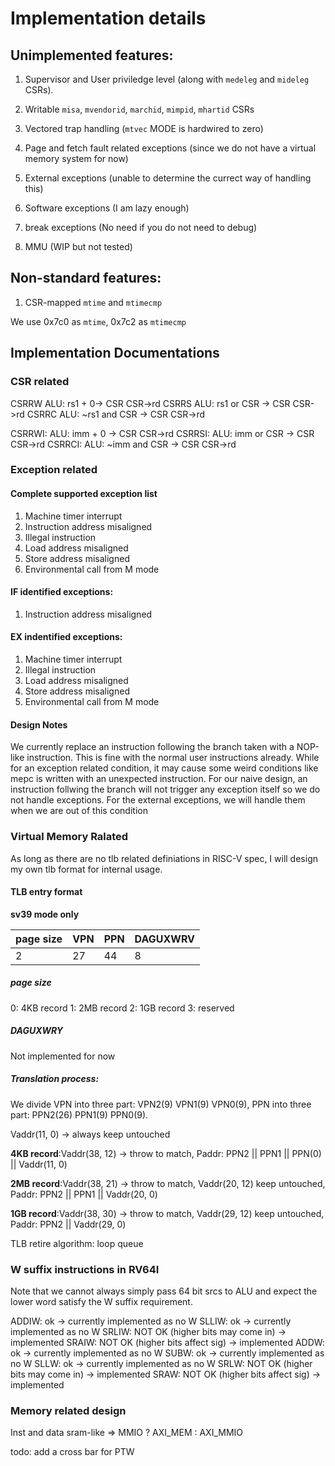 # Implementation details

## Unimplemented features:

1. Supervisor and User priviledge level (along with `medeleg` and `mideleg` CSRs).

2. Writable `misa`, `mvendorid`, `marchid`, `mimpid`, `mhartid` CSRs

3. Vectored trap handling (`mtvec` MODE is hardwired to zero)

4. Page and fetch fault related exceptions (since we do not have a virtual memory system for now)

5. External exceptions (unable to determine the currect way of handling this)

6. Software exceptions (I am lazy enough)

7. break exceptions (No need if you do not need to debug)

8. MMU (WIP but not tested)

## Non-standard features:

1. CSR-mapped `mtime` and `mtimecmp`

We use 0x7c0 as `mtime`, 0x7c2 as `mtimecmp`


## Implementation Documentations

### CSR related

CSRRW ALU: rs1 + 0-> CSR CSR->rd
CSRRS ALU: rs1 or CSR -> CSR CSR->rd
CSRRC ALU: ~rs1 and CSR -> CSR CSR->rd

CSRRWI: ALU: imm + 0 -> CSR CSR->rd
CSRRSI: ALU: imm or CSR -> CSR CSR->rd
CSRRCI: ALU: ~imm and CSR -> CSR CSR->rd

### Exception related

#### Complete supported exception list

1. Machine timer interrupt
2. Instruction address misaligned
3. Illegal instruction
4. Load address misaligned
5. Store address misaligned
6. Environmental call from M mode

#### IF identified exceptions:

1. Instruction address misaligned

#### EX indentified exceptions:

1. Machine timer interrupt
2. Illegal instruction
3. Load address misaligned
4. Store address misaligned
5. Environmental call from M mode

#### Design Notes

We currently replace an instruction following the branch taken with a NOP-like instruction.
This is fine with the normal user instructions already. While for an exception related condition, it may cause some
weird conditions like mepc is written with an unexpected instruction.
For our naive design, an instruction follwing the branch will not trigger any exception itself 
so we do not handle exceptions. For the external exceptions, we will handle them when we are out of this condition

### Virtual Memory Ralated

As long as there are no tlb related definiations in RISC-V spec, I will design my own tlb format for internal usage.

#### TLB entry format

**sv39 mode only**

| page size |  VPN |  PPN   | DAGUXWRV |
| --------- | ---- | ------ | -------- |
|    2      | 27   | 44     |    8     |

##### page size

0: 4KB record
1: 2MB record
2: 1GB record
3: reserved

##### DAGUXWRY

Not implemented for now

##### Translation process:
We divide VPN into three part: VPN2(9) VPN1(9) VPN0(9), PPN into three part: PPN2(26) PPN1(9) PPN0(9).

Vaddr(11, 0) -> always keep untouched

**4KB record**:Vaddr(38, 12) -> throw to match, Paddr: PPN2 || PPN1 || PPN(0) || Vaddr(11, 0)

**2MB record**:Vaddr(38, 21) -> throw to match, Vaddr(20, 12) keep untouched, Paddr: PPN2 || PPN1 || Vaddr(20, 0)

**1GB record**:Vaddr(38, 30) -> throw to match, Vaddr(29, 12) keep untouched, Paddr: PPN2 || Vaddr(29, 0)

TLB retire algorithm: loop queue


### W suffix instructions in RV64I

Note that we cannot always simply pass 64 bit srcs to ALU and expect the lower word satisfy the W suffix requirement.

ADDIW: ok -> currently implemented as no W
SLLIW: ok -> currently implemented as no W
SRLIW: NOT OK (higher bits may come in) -> implemented
SRAIW: NOT OK (higher bits affect sig) -> implemented
ADDW: ok -> currently implemented as no W
SUBW: ok -> currently implemented as no W
SLLW: ok -> currently implemented as no W
SRLW: NOT OK (higher bits may come in) -> implemented
SRAW: NOT OK (higher bits affect sig) -> implemented

### Memory related design

Inst and data sram-like => MMIO ? AXI_MEM : AXI_MMIO

todo: add a cross bar for PTW